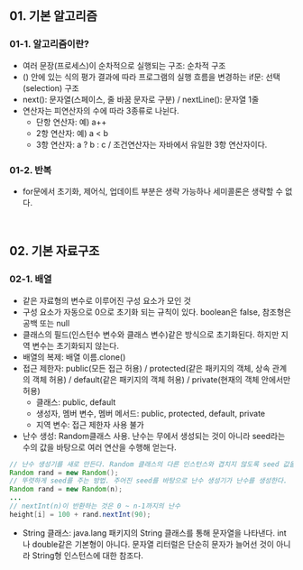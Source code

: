 ## 01. 기본 알고리즘

### 01-1. 알고리즘이란?

- 여러 문장(프로세스)이 순차적으로 실행되는 구조: 순차적 구조
- () 안에 있는 식의 평가 결과에 따라 프로그램의 실행 흐름을 변경하는 if문: 선택(selection) 구조
- next(): 문자열(스페이스, 줄 바꿈 문자로 구분) / nextLine(): 문자열 1줄
- 연산자는 피연산자의 수에 따라 3종류로 나뉜다.
  - 단항 연산자: 예) a++
  - 2항 연산자: 예) a < b
  - 3항 연산자: a ? b : c / 조건연산자는 자바에서 유일한 3항 연산자이다.

### 01-2. 반복

- for문에서 초기화, 제어식, 업데이트 부분은 생략 가능하나 세미콜론은 생략할 수 없다.

<br>

## 02. 기본 자료구조

### 02-1. 배열

- 같은 자료형의 변수로 이루어진 구성 요소가 모인 것
- 구성 요소가 자동으로 0으로 초기화 되는 규칙이 있다. boolean은 false, 참조형은 공백 또는 null
- 클래스의 필드(인스턴수 변수와 클래스 변수)같은 방식으로 초기화된다. 하지만 지역 변수는 초기화되지 않는다. 
- 배열의 복제: 배열 이름.clone()
- 접근 제한자: public(모든 접근 허용) / protected(같은 패키지의 객체, 상속 관계의 객체 허용) / default(같은 패키지의 객체 허용) / private(현재의 객체 안에서만 허용)
  - 클래스: public, default
  - 생성자, 멤버 변수, 멤버 메서드: public, protected, default, private
  - 지역 변수: 접근 제한자 사용 불가
- 난수 생성: Random클래스 사용. 난수는 무에서 생성되는 것이 아니라 seed라는 수의 값을 바탕으로 여러 연산을 수행해 얻는다. 

```java
// 난수 생성기를 새로 만든다. Random 클래스의 다른 인스턴스와 겹치지 않도록 seed 값을 자동으로 결정한다. 
Random rand = new Random();
// 뚜렷하게 seed를 주는 방법. 주어진 seed를 바탕으로 난수 생성기가 난수를 생성한다.
Random rand = new Random(n);
...
// nextInt(n)이 반환하는 것은 0 ~ n-1까지의 난수
height[i] = 100 + rand.nextInt(90);
```

- String 클래스: java.lang 패키지의 String 클래스를 통해 문자열을 나타낸다. int나 double같은 기본형이 아니다. 문자열 리터럴은 단순히 문자가 늘어선 것이 아니라 String형 인스턴스에 대한 참조다. 